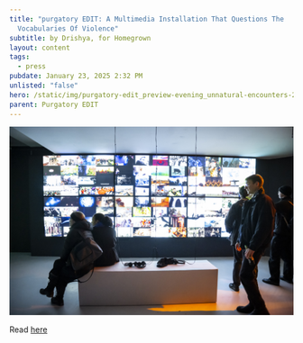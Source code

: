 ```yaml
---
title: "purgatory EDIT: A Multimedia Installation That Questions The
  Vocabularies Of Violence"
subtitle: by Drishya, for Homegrown
layout: content
tags:
  - press
pubdate: January 23, 2025 2:32 PM
unlisted: "false"
hero: /static/img/purgatory-edit_preview-evening_unnatural-encounters-2025_03_image-by-brend-brundert.jpg
parent: Purgatory EDIT
---
```

![](/static/img/purgatory-edit_preview-evening_unnatural-encounters-2025_03_image-by-brend-brundert.jpg)

Read [here](https://homegrown.co.in/homegrown-creators/purgatory-edit-a-multimedia-installation-that-questions-the-vocabularies-of-violence)